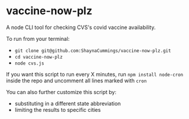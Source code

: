 # vaccine-now-plz

A node CLI tool for checking CVS's covid vaccine availability.

To run from your terminal:
- `git clone git@github.com:ShaynaCummings/vaccine-now-plz.git`
- `cd vaccine-now-plz`
- `node cvs.js`

If you want this script to run every X minutes, run `npm install node-cron` inside the repo and uncomment all lines marked with `cron`

You can also further customize this script by: 
- substituting in a different state abbreviation
- limiting the results to specific cities
